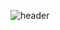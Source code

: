 ![header](https://capsule-render.vercel.app/api?type=waving&color=FFBF00&text=Thank%20You&fontSize=15&fontColor=FFFFFF&height=200&rotate=-30)
